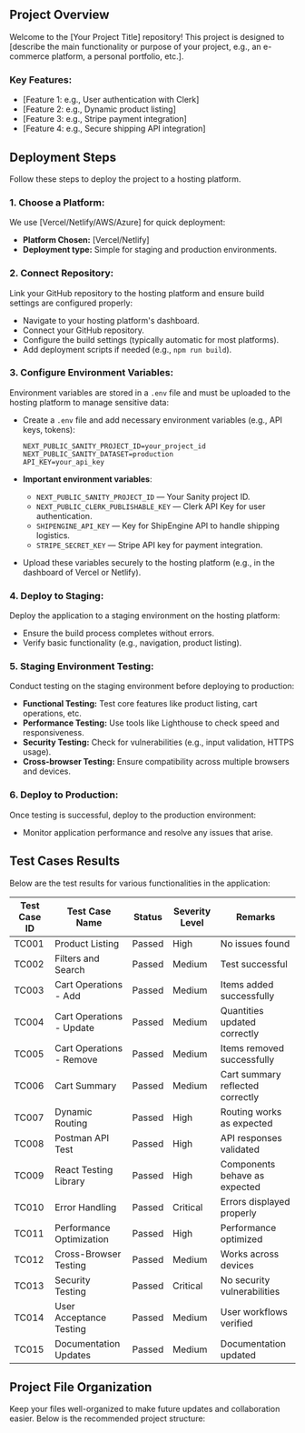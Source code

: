 

## Project Overview
Welcome to the [Your Project Title] repository! This project is designed to [describe the main functionality or purpose of your project, e.g., an e-commerce platform, a personal portfolio, etc.]. 

### Key Features:
- [Feature 1: e.g., User authentication with Clerk]
- [Feature 2: e.g., Dynamic product listing]
- [Feature 3: e.g., Stripe payment integration]
- [Feature 4: e.g., Secure shipping API integration]
  
## Deployment Steps
Follow these steps to deploy the project to a hosting platform.

### 1. Choose a Platform:
We use [Vercel/Netlify/AWS/Azure] for quick deployment:
- **Platform Chosen:** [Vercel/Netlify]
- **Deployment type:** Simple for staging and production environments.

### 2. Connect Repository:
Link your GitHub repository to the hosting platform and ensure build settings are configured properly:
- Navigate to your hosting platform's dashboard.
- Connect your GitHub repository.
- Configure the build settings (typically automatic for most platforms).
- Add deployment scripts if needed (e.g., `npm run build`).

### 3. Configure Environment Variables:
Environment variables are stored in a `.env` file and must be uploaded to the hosting platform to manage sensitive data:
- Create a `.env` file and add necessary environment variables (e.g., API keys, tokens):
    ```env
    NEXT_PUBLIC_SANITY_PROJECT_ID=your_project_id
    NEXT_PUBLIC_SANITY_DATASET=production
    API_KEY=your_api_key
    ```

- **Important environment variables**:
    - `NEXT_PUBLIC_SANITY_PROJECT_ID` — Your Sanity project ID.
    - `NEXT_PUBLIC_CLERK_PUBLISHABLE_KEY` — Clerk API Key for user authentication.
    - `SHIPENGINE_API_KEY` — Key for ShipEngine API to handle shipping logistics.
    - `STRIPE_SECRET_KEY` — Stripe API key for payment integration.

- Upload these variables securely to the hosting platform (e.g., in the dashboard of Vercel or Netlify).

### 4. Deploy to Staging:
Deploy the application to a staging environment on the hosting platform:
- Ensure the build process completes without errors.
- Verify basic functionality (e.g., navigation, product listing).

### 5. Staging Environment Testing:
Conduct testing on the staging environment before deploying to production:
- **Functional Testing:** Test core features like product listing, cart operations, etc.
- **Performance Testing:** Use tools like Lighthouse to check speed and responsiveness.
- **Security Testing:** Check for vulnerabilities (e.g., input validation, HTTPS usage).
- **Cross-browser Testing:** Ensure compatibility across multiple browsers and devices.

### 6. Deploy to Production:
Once testing is successful, deploy to the production environment:
- Monitor application performance and resolve any issues that arise.

## Test Cases Results

Below are the test results for various functionalities in the application:

| Test Case ID | Test Case Name         | Status | Severity Level | Remarks                        |
|--------------|------------------------|--------|-----------------|--------------------------------|
| TC001        | Product Listing         | Passed | High            | No issues found                |
| TC002        | Filters and Search      | Passed | Medium          | Test successful                 |
| TC003        | Cart Operations - Add   | Passed | Medium          | Items added successfully        |
| TC004        | Cart Operations - Update| Passed | Medium          | Quantities updated correctly    |
| TC005        | Cart Operations - Remove| Passed | Medium          | Items removed successfully      |
| TC006        | Cart Summary            | Passed | Medium          | Cart summary reflected correctly|
| TC007        | Dynamic Routing         | Passed | High            | Routing works as expected       |
| TC008        | Postman API Test        | Passed | High            | API responses validated        |
| TC009        | React Testing Library   | Passed | High            | Components behave as expected   |
| TC010        | Error Handling          | Passed | Critical        | Errors displayed properly       |
| TC011        | Performance Optimization| Passed | High            | Performance optimized           |
| TC012        | Cross-Browser Testing   | Passed | Medium          | Works across devices            |
| TC013        | Security Testing        | Passed | Critical        | No security vulnerabilities     |
| TC014        | User Acceptance Testing | Passed | Medium          | User workflows verified         |
| TC015        | Documentation Updates   | Passed | Medium          | Documentation updated           |

## Project File Organization
Keep your files well-organized to make future updates and collaboration easier. Below is the recommended project structure:

